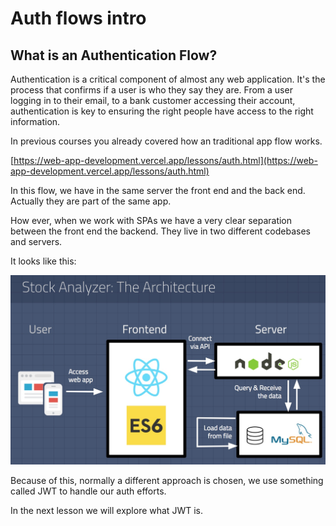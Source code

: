 # Auth flows intro

## What is an Authentication Flow?

Authentication is a critical component of almost any web application. It's the process that confirms if a user is who they say they are. From a user logging in to their email, to a bank customer accessing their account, authentication is key to ensuring the right people have access to the right information.

In previous courses you already covered how an traditional app flow works.

[https://web-app-development.vercel.app/lessons/auth.html](https://web-app-development.vercel.app/lessons/auth.html)

In this flow, we have in the same server the front end and the back end. Actually they are part of the same app.

How ever, when we work with SPAs we have a very clear separation between the front end the backend. They live in two different codebases and servers.

It looks like this:

![Untitled](./auth-flows-intro/untitled.png)

Because of this, normally a different approach is chosen, we use something called JWT to handle our auth efforts.

In the next lesson we will explore what JWT is.